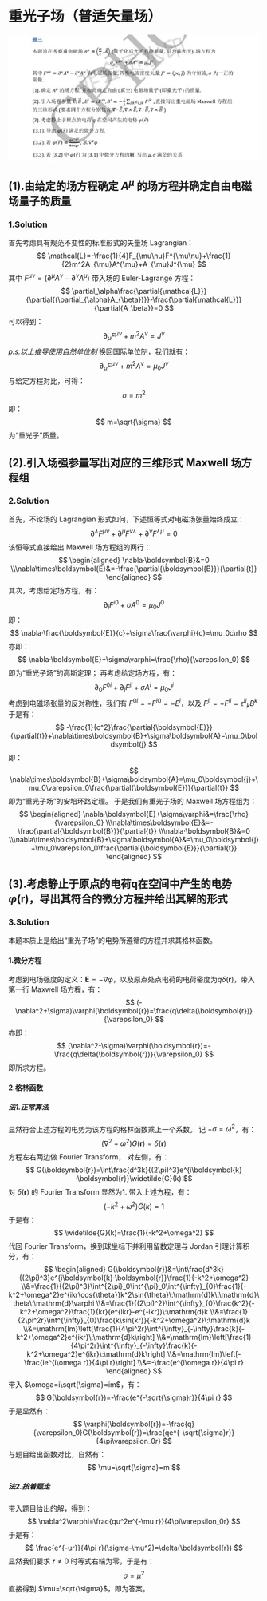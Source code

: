 # 重光子场（普适矢量场）

![233](./Image/2023-国集-电磁-三.jpg)

## (1).由给定的场方程确定 $A^\mu$ 的场方程并确定自由电磁场量子的质量

### 1.Solution

首先考虑具有规范不变性的标准形式的矢量场 Lagrangian：
    $$
        \mathcal{L}=-\frac{1}{4}F_{\mu\nu}F^{\mu\nu}+\frac{1}{2}m^2A_{\mu}A^{\mu}+A_{\mu}J^{\mu}
    $$
其中 $F^{\mu\nu}=(\partial^{\mu}A^{\nu}-\partial^{\nu}A^{\mu})$
带入场的 Euler-Lagrange 方程：
    $$
        \partial_\alpha\frac{\partial{\mathcal{L}}}{\partial{(\partial_{\alpha}A_{\beta})}}-\frac{\partial{\mathcal{L}}}{\partial{A_\beta}}=0
    $$
可以得到：
    $$
        \partial_{\mu}F^{\mu\nu}+m^2A^{\nu}=J^{\nu}
    $$
*p.s.以上推导使用自然单位制*
换回国际单位制，我们就有：
    $$
        \partial_{\mu}F^{\mu\nu}+m^2A^{\nu}=\mu_0J^{\nu}
    $$
与给定方程对比，可得：
    $$
        \sigma=m^2
    $$
即：
    $$
        m=\sqrt{\sigma}
    $$
为“重光子”质量。

## (2).引入场强参量写出对应的三维形式 Maxwell 场方程组

### 2.Solution

首先，不论场的 Lagrangian 形式如何，下述恒等式对电磁场张量始终成立：
    $$
        \partial^{\lambda}F^{\mu\nu}+\partial^{\mu}F^{\nu\lambda}+\partial^{\nu}F^{\lambda\mu}=0
    $$
该恒等式直接给出 Maxwell 场方程组的两行：
    $$
    \begin{aligned}
        \nabla·\boldsymbol{B}&=0
        \\\nabla\times\boldsymbol{E}&=-\frac{\partial{\boldsymbol{B}}}{\partial{t}}
    \end{aligned}
    $$
其次，考虑给定场方程，有：
    $$
        \partial_{i}F^{i0}+\sigma A^{0}=\mu_0J^{0}
    $$
即：
    $$
        \nabla·\frac{\boldsymbol{E}}{c}+\sigma\frac{\varphi}{c}=\mu_0c\rho
    $$
亦即：
    $$
        \nabla·\boldsymbol{E}+\sigma\varphi=\frac{\rho}{\varepsilon_0}
    $$
即为“重光子场”的高斯定理；
再考虑给定场方程，有：
    $$
        \partial_0 F^{0i}+\partial_j F^{ji}+\sigma A^{i}=\mu_0J^i
    $$
考虑到电磁场张量的反对称性，我们有 $F^{0i}=-F^{i0}=-E^i$，以及 $F^{ji}=-F^{ij}={\epsilon^{ij}}_{k}B^k$
于是有：
    $$
        -\frac{1}{c^2}\frac{\partial{\boldsymbol{E}}}{\partial{t}}+\nabla\times\boldsymbol{B}+\sigma\boldsymbol{A}=\mu_0\boldsymbol{j}
    $$
即：
    $$
        \nabla\times\boldsymbol{B}+\sigma\boldsymbol{A}=\mu_0\boldsymbol{j}+\mu_0\varepsilon_0\frac{\partial{\boldsymbol{E}}}{\partial{t}}
    $$
即为“重光子场”的安培环路定理。
于是我们有重光子场的 Maxwell 场方程组为：
    $$
    \begin{aligned}
        \nabla·\boldsymbol{E}+\sigma\varphi&=\frac{\rho}{\varepsilon_0}
        \\\nabla\times\boldsymbol{E}&=-\frac{\partial{\boldsymbol{B}}}{\partial{t}}
        \\\nabla·\boldsymbol{B}&=0
        \\\nabla\times\boldsymbol{B}+\sigma\boldsymbol{A}&=\mu_0\boldsymbol{j}+\mu_0\varepsilon_0\frac{\partial{\boldsymbol{E}}}{\partial{t}}
    \end{aligned}
    $$

## (3).考虑静止于原点的电荷q在空间中产生的电势 $\varphi(\boldsymbol{r})$，导出其符合的微分方程并给出其解的形式

### 3.Solution

本题本质上是给出“重光子场”的电势所遵循的方程并求其格林函数。

#### 1.微分方程

考虑到电场强度的定义：$\boldsymbol{E}=-\nabla\varphi$，以及原点处点电荷的电荷密度为$q\delta(\boldsymbol{r})$，带入第一行 Maxwell 场方程，有：
    $$
        (-\nabla^2+\sigma)\varphi(\boldsymbol{r})=\frac{q\delta(\boldsymbol{r})}{\varepsilon_0}
    $$
亦即：
    $$
        (\nabla^2-\sigma)\varphi(\boldsymbol{r})=-\frac{q\delta(\boldsymbol{r})}{\varepsilon_0}
    $$
即所求方程。

#### 2.格林函数

##### 法1.正常算法

显然符合上述方程的电势为该方程的格林函数乘上一个系数。
记 $-\sigma=\omega^2$，有：
    $$
        (\nabla^2+\omega^2)G(\boldsymbol{r})=\delta(\boldsymbol{r})
    $$
方程左右两边做 Fourier Transform，
对左侧，有：
    $$
        G(\boldsymbol{r})=\int\frac{d^3k}{(2\pi)^3}e^{i\boldsymbol{k}·\boldsymbol{r}}\widetilde{G}(k)
    $$
对 $\delta(\boldsymbol{r})$ 的 Fourier Transform 显然为1.
带入上述方程，有：
    $$
        (-k^2+\omega^2)\widetilde{G}(k)=1
    $$
于是有：
    $$
        \widetilde{G}(k)=\frac{1}{-k^2+\omega^2}
    $$
代回 Fourier Transform，换到球坐标下并利用留数定理与 Jordan 引理计算积分，有：
    $$
    \begin{aligned}
        G(\boldsymbol{r})&=\int\frac{d^3k}{(2\pi)^3}e^{i\boldsymbol{k}·\boldsymbol{r}}\frac{1}{-k^2+\omega^2}
        \\&=\frac{1}{(2\pi)^3}\int^{2\pi}_0\int^{\pi}_0\int^{\infty}_{0}\frac{1}{-k^2+\omega^2}e^{ikr\cos{\theta}}k^2\sin{\theta}\:\mathrm{d}k\:\mathrm{d}\theta\:\mathrm{d}\varphi
        \\&=\frac{1}{(2\pi)^2}\int^{\infty}_{0}\frac{k^2}{-k^2+\omega^2}\frac{1}{kr}(e^{ikr}-e^{-ikr})\:\mathrm{d}k
        \\&=\frac{1}{2\pi^2r}\int^{\infty}_{0}\frac{k\sin{kr}}{-k^2+\omega^2}\:\mathrm{d}k
        \\&=\mathrm{Im}\left[\frac{1}{4\pi^2r}\int^{\infty}_{-\infty}\frac{k}{-k^2+\omega^2}e^{ikr}\:\mathrm{d}k\right]
        \\&=\mathrm{Im}\left[\frac{1}{4\pi^2r}\int^{\infty}_{-\infty}\frac{k}{-k^2+\omega^2}e^{ikr}\:\mathrm{d}k\right]
        \\&=\mathrm{Im}\left[-\frac{ie^{i\omega r}}{4\pi r}\right]
        \\&=-\frac{e^{i\omega r}}{4\pi r}
    \end{aligned}
    $$
带入 $\omega=i\sqrt{\sigma}=im$，有：
    $$
        G(\boldsymbol{r})=-\frac{e^{-\sqrt{\sigma}r}}{4\pi r}
    $$
于是显然有：
    $$
        \varphi(\boldsymbol{r})=-\frac{q}{\varepsilon_0}G(\boldsymbol{r})=\frac{qe^{-\sqrt{\sigma}r}}{4\pi\varepsilon_0r}
    $$
与题目给出函数对比，自然有：
    $$
        \mu=\sqrt{\sigma}=m
    $$

##### 法2.按着题走

带入题目给出的解，得到：
    $$
        \nabla^2\varphi=\frac{qu^2e^{-\mu r}}{4\pi\varepsilon_0r}
    $$
于是有：
    $$
        \frac{e^{-ur}}{4\pi r}(\sigma-\mu^2)=\delta(\boldsymbol{r})
    $$
显然我们要求 $\boldsymbol{r}\neq0$ 时等式右端为零，于是有：
    $$
        \sigma=\mu^2
    $$
直接得到 $\mu=\sqrt{\sigma}$，即为答案。
